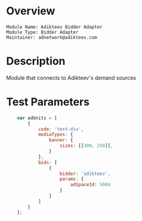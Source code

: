 # Overview

```
Module Name: Adikteev Bidder Adapter
Module Type: Bidder Adapter
Maintainer: adnetwork@adikteev.com
```

# Description

Module that connects to Adikteev's demand sources

# Test Parameters

``` javascript
    var adUnits = [
        {
            code: 'test-div',
            mediaTypes: {
                banner: {
                    sizes: [[300, 250]],
                }
            },
            bids: [
                {
                    bidder: 'adikteev',
                    params: {
                        adSpaceId: 5084
                    }
                }
            ]
        }
    ];
```
